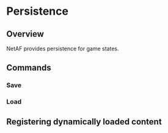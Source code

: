 ﻿# Persistence

## Overview

NetAF provides persistence for game states.

## Commands

### Save

### Load

## Registering dynamically loaded content




